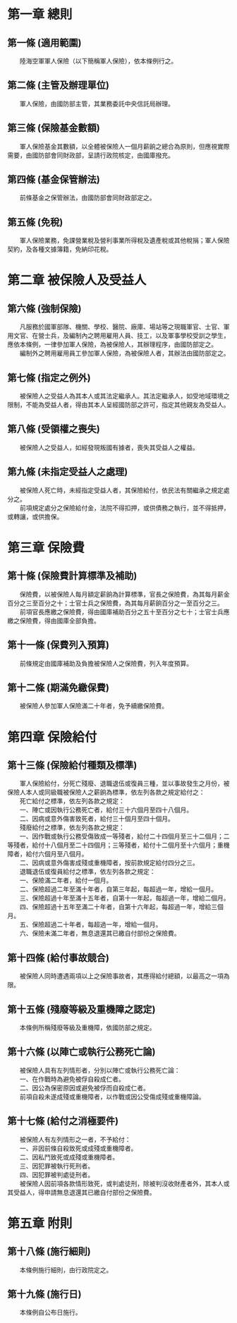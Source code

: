 第一章  總則
============
第一條 (適用範圍)
-----------------
　　陸海空軍軍人保險（以下簡稱軍人保險），依本條例行之。  


第二條 (主管及辦理單位)
-----------------------
　　軍人保險，由國防部主管，其業務委託中央信託局辦理。  


第三條 (保險基金數額)
---------------------
　　軍人保險基金其數額，以全體被保險人一個月薪餉之總合為原則，但應視實際需要，由國防部會同財政部，呈請行政院核定，由國庫撥充。  


第四條 (基金保管辦法)
---------------------
　　前條基金之保管辦法，由國防部會同財政部定之。  


第五條 (免稅)
-------------
　　軍人保險業務，免課營業稅及營利事業所得稅及遺產稅或其他稅捐；軍人保險契約，及各種文據簿籍，免納印花稅。  


第二章  被保險人及受益人
========================
第六條 (強制保險)
-----------------
　　凡服務於國軍部隊、機關、學校、醫院、廠庫、場站等之現職軍官、士官、軍用文官、在營士兵，及編制內之聘用雇用人員、技工，以及軍事學校受訓之學生，應依本條例，一律參加軍人保險，為被保險人，其辦理程序，由國防部定之。  
　　編制外之聘用雇用員工參加軍人保險，為被保險人者，其辦法由國防部定之。  


第七條 (指定之例外)
-------------------
　　被保險人之受益人為其本人或其法定繼承人。其法定繼承人，如受地域環境之限制，不能為受益人者，得由其本人呈經國防部之許可，指定其他親友為受益人。  


第八條 (受領權之喪失)
---------------------
　　被保險人之受益人，如經發現叛國有據者，喪失其受益人之權益。  


第九條 (未指定受益人之處理)
---------------------------
　　被保險人死亡時，未經指定受益人者，其保險給付，依民法有關繼承之規定處分之。  
　　前項規定處分之保險給付金，法院不得扣押，或供債務之執行，並不得抵押，或轉讓，或供擔保。  


第三章  保險費
==============
第十條 (保險費計算標準及補助)
-----------------------------
　　保險費，以被保險人每月額定薪餉為計算標準，官長之保險費，為其每月薪金百分之三至百分之十；士官士兵之保險費，為其每月薪餉百分之一至百分之三。  
　　前項官長應繳之保險費，得由國庫補助百分之五十至百分之七十；士官士兵應繳之保險費，得由國庫全部負擔。  


第十一條 (保費列入預算)
-----------------------
　　前條規定由國庫補助及負擔被保險人之保險費，列入年度預算。  


第十二條 (期滿免繳保費)
-----------------------
　　被保險人參加軍人保險滿二十年者，免予續繳保險費。  


第四章  保險給付
================
第十三條 (保險給付種類及標準)
-----------------------------
　　軍人保險給付，分死亡殘廢、退職退伍或復員三種，並以事故發生之月份，被保險人本人或同級職被保險人之薪餉為標準，依左列各款之規定給付之：  
　　死亡給付之標準，依左列各款之規定：  
　　一、陣亡或因執行公務死亡者，給付三十六個月至四十八個月。  
　　二、因病或意外傷害致死者，給付三十個月至四十個月。  
　　殘廢給付之標準，依左列各款之規定：  
　　一、因作戰或執行公務受傷致成一等殘者，給付二十四個月至三十二個月；二等殘者，給付十八個月至二十四個月；三等殘者，給付十二個月至十六個月；重機障者，給付六個月至八個月。  
　　二、因病或意外傷害成殘或重機障者，按前款規定給付四分之三。  
　　退職退伍或復員給付之標準，依左列各款之規定：  
　　一、保險滿二年者，給付一個月。  
　　二、保險超過二年至滿十年者，自第三年起，每超過一年，增給一個月。  
　　三、保險超過十年至滿十五年者，自第十一年起，每超過一年，增給二個月。  
　　四、保險超過十五年至滿二十年者，自第十六年起，每超過一年，增給三個月。  
　　五、保險超過二十年者，每超過一年，增給一個月。  
　　六、保險未滿二年者，無息退還其已繳自付部份之保險費。  


第十四條 (給付事故競合)
-----------------------
　　被保險人同時遭遇兩項以上之保險事故者，其應得給付總額，以最高之一項為限。  


第十五條 (殘廢等級及重機障之認定)
---------------------------------
　　本條例所稱殘廢等級及重機障，依國防部之規定。  


第十六條 (以陣亡或執行公務死亡論)
---------------------------------
　　被保險人具有左列情形者，分別以陣亡或執行公務死亡論：  
　　一、在作戰時為避免被俘自殺成仁者。  
　　二、因公為保密原因或避免被俘而自殺成仁者。  
　　前項自殺未遂成殘或重機障者，以作戰或因公受傷成殘或重機障論。  


第十七條 (給付之消極要件)
-------------------------
　　被保險人有左列情形之一者，不予給付：  
　　一、非因前條自殺致死或成殘或重機障者。  
　　二、因私鬥致死或成殘或重機障者。  
　　三、因犯罪被執行死刑者。  
　　四、因犯罪被判處徒刑者。  
　　被保險人因前項各款情形致死，或判處徒刑，除被判沒收財產者外，其本人或其受益人，得申請無息退還其已繳自付部份之保險費。  


第五章  附則
============
第十八條 (施行細則)
-------------------
　　本條例施行細則，由行政院定之。  


第十九條 (施行日)
-----------------
　　本條例自公布日施行。